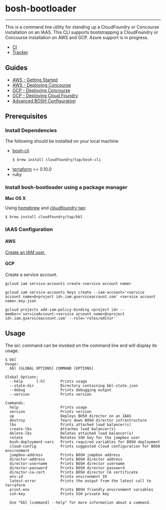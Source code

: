 # bosh-bootloader
---

This is a command line utility for standing up a CloudFoundry or Concourse installation
on an IAAS. This CLI supports bootstrapping a CloudFoundry or Concourse installation on
AWS and GCP. Azure support is in progress.

* [CI](https://wings.concourse.ci/teams/cf-infrastructure/pipelines/bosh-bootloader)
* [Tracker](https://www.pivotaltracker.com/n/projects/1488988)

## Guides

- [AWS - Getting Started](docs/getting-started-aws.md)
- [AWS - Deploying Concourse](docs/concourse-aws.md)
- [GCP - Deploying Concourse](docs/concourse-gcp.md)
- [GCP - Deploying Cloud Foundry](https://github.com/cloudfoundry/cf-deployment/blob/master/gcp-deployment-guide.md)
- [Advanced BOSH Configuration](docs/advanced.md)

## Prerequisites

### Install Dependencies

The following should be installed on your local machine
- [bosh-cli](https://bosh.io/docs/cli-v2.html)
  ```sh
  $ brew install cloudfoundry/tap/bosh-cli
  ```
- [terraform](https://www.terraform.io/downloads.html) >= 0.10.0
- ruby

### Install bosh-bootloader using a package manager

**Mac OS X**

Using [homebrew](http://brew.sh/) and [cloudfoundry tap](https://github.com/cloudfoundry/homebrew-tap):

```sh
$ brew install cloudfoundry/tap/bbl
```

### IAAS Configuration

#### AWS

[Create an IAM user.](docs/getting-started-aws.md#creating-an-iam-user)

#### GCP

Create a service account.

```
gcloud iam service-accounts create <service account name>

gcloud iam service-accounts keys create --iam-account='<service account name>@<project id>.iam.gserviceaccount.com' <service account name>.key.json

gcloud projects add-iam-policy-binding <project id> --member='serviceAccount:<service account name>@<project id>.iam.gserviceaccount.com' --role='roles/editor'
```

## Usage

The `bbl` command can be invoked on the command line and will display its usage.

```
$ bbl
Usage:
  bbl [GLOBAL OPTIONS] COMMAND [OPTIONS]

Global Options:
  --help      [-h]       Prints usage
  --state-dir            Directory containing bbl-state.json
  --debug                Prints debugging output
  --version              Prints version

Commands:
  help                   Prints usage
  version                Prints version
  up                     Deploys BOSH director on an IAAS
  destroy                Tears down BOSH director infrastructure
  lbs                    Prints attached load balancer(s)
  create-lbs             Attaches load balancer(s)
  delete-lbs             Deletes attached load balancer(s)
  rotate                 Rotates SSH key for the jumpbox user
  bosh-deployment-vars   Prints required variables for BOSH deployment
  cloud-config           Prints suggested cloud configuration for BOSH environment
  jumpbox-address        Prints BOSH jumpbox address
  director-address       Prints BOSH director address
  director-username      Prints BOSH director username
  director-password      Prints BOSH director password
  director-ca-cert       Prints BOSH director CA certificate
  env-id                 Prints environment ID
  latest-error           Prints the output from the latest call to terraform
  print-env              Prints BOSH friendly environment variables
  ssh-key                Prints SSH private key

  Use "bbl [command] --help" for more information about a command.
```
